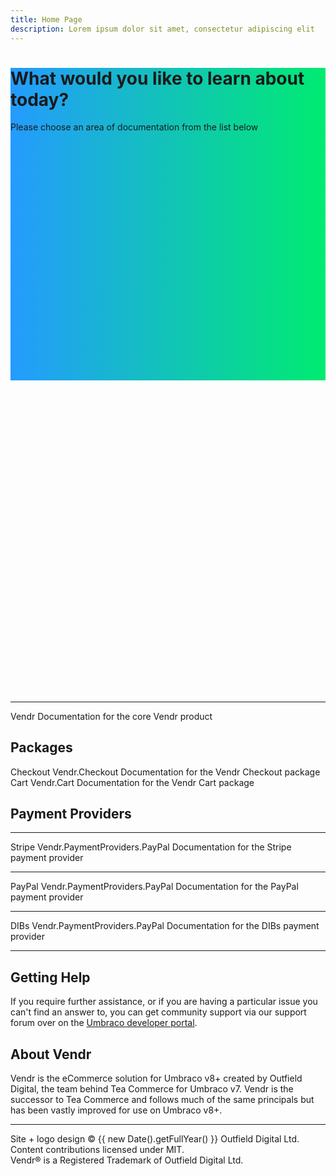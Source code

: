 ```yaml
---
title: Home Page
description: Lorem ipsum dolor sit amet, consectetur adipiscing elit
---
```



<div class="absolute top-0 left-0 w-full pt-16 pb-20 flex flex-col justify-center" style="background-image: linear-gradient(90deg, rgb(36, 155, 255), rgb(0, 235, 113)); height: 500px;">

<div>
<h1 class="text-center text-white text-4xl font-bold font-brand-display leading-tight tracking-tighter md:text-6xl md:max-w-4xl md:mx-auto">What would you like to learn about today?</h1>
<div class="mt-0 mb-10 font-medium  text-center text-white " >Please choose an area of documentation from the list below</div>
</div>

</div>

<div style="height: 500px"></div>

<div class="relative z-10 pb-8">

<g-link :to="'/core/'" class="tile bg-white flex flex-col text-center max-w-2xl mx-auto mb-10 -mt-20">
    <span class="block text-center my-6"><g-image src="~/assets/images/logos/vendr_200.png" class="mx-auto h-12 w-auto g-image--plain" immediate="true" /></span>
    <hr class="my-6" />
    <span class="tile__heading text-xl font-bold">Vendr</span>
    <span class="tile__body ">Documentation for the core Vendr product</span>
</g-link>

<h2 class="text-center mb-10">Packages</h2>

<div class="flex flex-wrap justify-center mb-10 -mt-3 -mx-3">
  <div class="tile-grid__cell p-3 w-full md:w-1/2">
        <g-link :to="'/packages/checkout/'" class="tile flex flex-col text-center items-stretch h-full">
            <span class="tile__heading text-xl font-bold">Checkout</span>
            <span class="block text-gray-500 font-normal">Vendr.Checkout</span>
            <span class="tile__body">Documentation for the Vendr Checkout package</span>
        </g-link>
  </div>
  <div class="tile-grid__cell p-3 w-full md:w-1/2">
        <g-link :to="'/packages/cart/'" class="tile flex flex-col text-center items-stretch h-full">
            <span class="tile__heading text-xl font-bold">Cart</span>
            <span class="block text-gray-500 font-normal">Vendr.Cart</span>
            <span class="tile__body">Documentation for the Vendr Cart package</span>
        </g-link>
  </div>
</div>

<h2 class="text-center mb-10">Payment Providers</h2>

<div class="flex flex-wrap justify-center mb-10 -mt-3 -mx-3">
  <div class="tile-grid__cell p-3 w-full md:w-1/2 lg:w-1/3">
        <g-link :to="'/payment-providers/stripe/'" class="tile flex flex-col text-center items-stretch h-full">
            <span class="block text-center my-6"><g-image src="~/assets/images/logos/stripe_200.png" class="mx-auto h-12 w-auto g-image--plain" immediate="true" /></span>
            <hr class="my-6" />
            <span class="tile__heading text-xl font-bold">Stripe</span>
            <span class="block text-gray-500 font-normal">Vendr.PaymentProviders.PayPal</span>
            <span class="tile__body">Documentation for the Stripe payment provider</span>
        </g-link>
  </div>
  <div class="tile-grid__cell p-3 w-full md:w-1/2 lg:w-1/3">
        <g-link :to="'/payment-providers/paypal/'" class="tile p-6 flex flex-col text-center items-stretch  h-full">
            <span class="block text-center my-6"><g-image src="~/assets/images/logos/paypal_200.png" class="mx-auto h-12 w-auto g-image--plain" immediate="true" /></span>
            <hr class="my-6" />
            <span class="tile__heading text-xl font-bold">PayPal</span>
            <span class="block text-gray-500 font-normal">Vendr.PaymentProviders.PayPal</span>
            <span class="tile__body">Documentation for the PayPal payment provider</span>
        </g-link>
  </div>
  <div class="tile-grid__cell p-3 w-full md:w-1/2 lg:w-1/3">
        <g-link :to="'/payment-providers/dibs/'" class="tile flex flex-col text-center items-stretch  h-full">
            <span class="block text-center my-6"><g-image src="~/assets/images/logos/dibs_200.png" class="mx-auto h-12 w-auto g-image--plain" immediate="true" /></span>
            <hr class="my-6" />
            <span class="tile__heading text-xl font-bold">DIBs</span>
            <span class="block text-gray-500 font-normal">Vendr.PaymentProviders.PayPal</span>
            <span class="tile__body">Documentation for the DIBs payment provider</span>
        </g-link>
  </div>
</div>

</div>

---

<div class="md:max-w-4xl md:mx-auto py-10">
<h2 class="mb-10">Getting Help</h2>


If you require further assistance, or if you are having a particular issue you can't find an answer to, you can get community support via our support forum over on the [Umbraco developer portal](https://our.umbraco.com/packages/website-utilities/vendr/vendr-support/).

<h2 class="mb-10 ">About Vendr</h2>

Vendr is the eCommerce solution for Umbraco v8+ created by Outfield Digital, the team behind Tea Commerce for Umbraco v7. Vendr is the successor to Tea Commerce and follows much of the same principals but has been vastly improved for use on Umbraco v8+.

</div>

---

<p class="text-center mt-10 text-sm text-gray-500">Site + logo design &copy; {{ new Date().getFullYear() }} Outfield Digital Ltd. Content contributions licensed under MIT.<br />Vendr&reg; is a Registered Trademark of Outfield Digital Ltd.</p>
                    